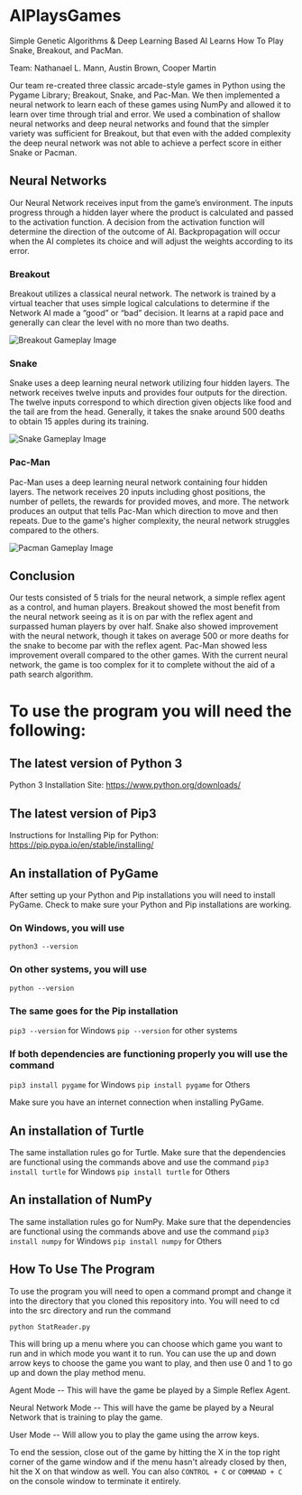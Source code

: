 # AIPlaysGames
Simple Genetic Algorithms &amp; Deep Learning Based AI Learns How To Play Snake, Breakout, and PacMan.

Team: Nathanael L. Mann, Austin Brown, Cooper Martin

Our team re-created three classic arcade-style games in Python using the Pygame Library; Breakout, Snake, and Pac-Man. We then implemented a neural network to learn each of these games using NumPy and allowed it to learn over time through trial and error. We used a combination of shallow neural networks and deep neural networks and found that the simpler variety was sufficient for Breakout, but that even with the added complexity the deep neural network was not able to achieve a perfect score in either Snake or Pacman.

## Neural Networks
Our Neural Network receives input from the game’s environment. The inputs progress through a hidden layer where the product is calculated and passed to the activation function. A decision from the activation function will determine the direction of the outcome of AI. Backpropagation will occur when the AI completes its choice and will adjust the weights according to its error.

### Breakout
Breakout utilizes a classical neural network. The network is trained by a virtual teacher that uses simple logical calculations to determine if the Network AI made a “good” or “bad” decision. It learns at a rapid pace and generally can clear the level with no more than two deaths.

![Breakout Gameplay Image](/assets/images/breakout.png)

### Snake 
Snake uses a deep learning neural network utilizing four hidden layers. The network receives twelve inputs and provides four outputs for the direction. The twelve inputs correspond to which direction given objects like food and the tail are from the head. Generally, it takes the snake around 500 deaths to obtain 15 apples during its training.

![Snake Gameplay Image](/assets/images/snake.png)

### Pac-Man
Pac-Man uses a deep learning neural network containing four hidden layers. The network receives 20 inputs including ghost positions, the number of pellets, the rewards for provided moves, and more. The network produces an output that tells Pac-Man which direction to move and then repeats. Due to the game's higher complexity, the neural network struggles compared to the others.

![Pacman Gameplay Image](/assets/images/pacman.png)

## Conclusion
Our tests consisted of 5 trials for the neural network, a simple reflex agent as a control, and human players. Breakout showed the most benefit from the neural network seeing as it is on par with the reflex agent and surpassed human players by over half. Snake also showed improvement with the neural network, though it takes on average 500 or more deaths for the snake to become par with the reflex agent. Pac-Man showed less improvement overall compared to the other games. With the current neural network, the game is too complex for it to complete without the aid of a path search algorithm.

# To use the program you will need the following:

## The latest version of Python 3
Python 3 Installation Site: https://www.python.org/downloads/

## The latest version of Pip3
Instructions for Installing Pip for Python: https://pip.pypa.io/en/stable/installing/

## An installation of PyGame 
After setting up your Python and Pip installations you will need to install PyGame. Check to make sure your Python and Pip installations are working. 

### On Windows, you will use 
` python3 --version `

### On other systems, you will use 
` python --version `

### The same goes for the Pip installation
` pip3 --version ` for Windows
` pip --version ` for other systems

### If both dependencies are functioning properly you will use the command 
` pip3 install pygame ` for Windows
` pip install pygame ` for Others

Make sure you have an internet connection when installing PyGame.

## An installation of Turtle

The same installation rules go for Turtle. Make sure that the dependencies are functional using the commands above and use the command 
` pip3 install turtle ` for Windows 
` pip install turtle ` for Others

## An installation of NumPy

The same installation rules go for NumPy. Make sure that the dependencies are functional using the commands above and use the command 
` pip3 install numpy ` for Windows 
` pip install numpy ` for Others

## How To Use The Program

To use the program you will need to open a command prompt and change it into the directory that you cloned this repository into. You will need to cd into the src directory and run the command

` python StatReader.py `

This will bring up a menu where you can choose which game you want to run and in which mode you want it to run. You can use the up and down arrow keys to choose the game you want to play, and then use 0 and 1 to go up and down the play method menu. 

Agent Mode -- This will have the game be played by a Simple Reflex Agent.

Neural Network Mode -- This will have the game be played by a Neural Network that is training to play the game.

User Mode -- Will allow you to play the game using the arrow keys.

To end the session, close out of the game by hitting the X in the top right corner of the game window and if the menu hasn't already closed by then, hit the X on that window as well. 
You can also ` CONTROL + C ` or `COMMAND + C` on the console window to terminate it entirely. 

